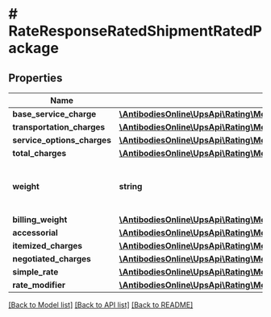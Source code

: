 # # RateResponseRatedShipmentRatedPackage

## Properties

Name | Type | Description | Notes
------------ | ------------- | ------------- | -------------
**base_service_charge** | [**\AntibodiesOnline\UpsApi\Rating\Model\RatedPackageBaseServiceCharge**](RatedPackageBaseServiceCharge.md) |  | [optional]
**transportation_charges** | [**\AntibodiesOnline\UpsApi\Rating\Model\RatedPackageTransportationCharges**](RatedPackageTransportationCharges.md) |  | [optional]
**service_options_charges** | [**\AntibodiesOnline\UpsApi\Rating\Model\RatedPackageServiceOptionsCharges**](RatedPackageServiceOptionsCharges.md) |  | [optional]
**total_charges** | [**\AntibodiesOnline\UpsApi\Rating\Model\RatedPackageTotalCharges**](RatedPackageTotalCharges.md) |  | [optional]
**weight** | **string** | The weight of the package in the rated Package. | [optional]
**billing_weight** | [**\AntibodiesOnline\UpsApi\Rating\Model\RatedPackageBillingWeight**](RatedPackageBillingWeight.md) |  | [optional]
**accessorial** | [**\AntibodiesOnline\UpsApi\Rating\Model\RatedShipmentRatedPackageAccessorial**](RatedShipmentRatedPackageAccessorial.md) |  | [optional]
**itemized_charges** | [**\AntibodiesOnline\UpsApi\Rating\Model\RatedShipmentRatedPackageItemizedCharges**](RatedShipmentRatedPackageItemizedCharges.md) |  | [optional]
**negotiated_charges** | [**\AntibodiesOnline\UpsApi\Rating\Model\RatedPackageNegotiatedCharges**](RatedPackageNegotiatedCharges.md) |  | [optional]
**simple_rate** | [**\AntibodiesOnline\UpsApi\Rating\Model\RatedPackageSimpleRate**](RatedPackageSimpleRate.md) |  | [optional]
**rate_modifier** | [**\AntibodiesOnline\UpsApi\Rating\Model\RatedShipmentRatedPackageRateModifier**](RatedShipmentRatedPackageRateModifier.md) |  | [optional]

[[Back to Model list]](../../README.md#models) [[Back to API list]](../../README.md#endpoints) [[Back to README]](../../README.md)
